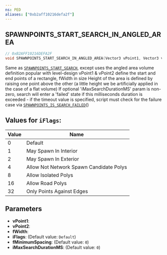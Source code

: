```yaml
---
ns: PED
aliases: ["0xb2aff10216defa2f"]
---
```

## SPAWNPOINTS_START_SEARCH_IN_ANGLED_AREA

```c
// 0xB2AFF10216DEFA2F
void SPAWNPOINTS_START_SEARCH_IN_ANGLED_AREA(Vector3 vPoint1, Vector3 vPoint2, float fWidth, int iFlags, float fMinimumSpacing, int iMaxSearchDurationMS);
```

Same as [`SPAWNPOINTS_START_SEARCH`](#_0x2DF9038C90AD5264), except uses the angled area volume definition popular with level-design vPoint1 & vPoint2 define the start and end points of a rectangle, fWidth in size Height of the area is defined by raising one point above the other (a little height we be artificially applied in the case of a flat volume) If optional 'iMaxSearchDurationMS' param is non-zero, search will enter a 'failed' state if this milliseconds duration is exceeded - if the timeout value is specified, script must check for the failure case via [`SPAWNPOINTS_IS_SEARCH_FAILED`](#_0xF445DE8DA80A1792)()

## Values for `iFlags`:
| Value | Name |
| --- | --- |
| 0 | Default |
| 1 | May Spawn In Interior |
| 2 | May Spawn In Exterior |
| 4 | Allow Not Network Spawn Candidate Polys |
| 8 | Allow Isolated Polys |
| 16 | Allow Road Polys |
| 32 | Only Points Against Edges |


## Parameters
* **vPoint1**: 
* **vPoint2**: 
* **fWidth**: 
* **iFlags**: (Default value: `Default`)
* **fMinimumSpacing**: (Default value: `0`)
* **iMaxSearchDurationMS**: (Default value: `0`)
